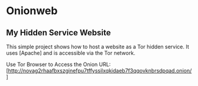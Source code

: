 # Onionweb
## My Hidden Service Website
This simple project shows how to host a website as a Tor hidden service. It uses [Apache] and is accessible via the Tor network.

Use Tor Browser to Access the Onion URL:
[http://novag2rhaafbxszginefpu7tffyssilxqkidaeb7f3qqovknbrsdpqad.onion/]
